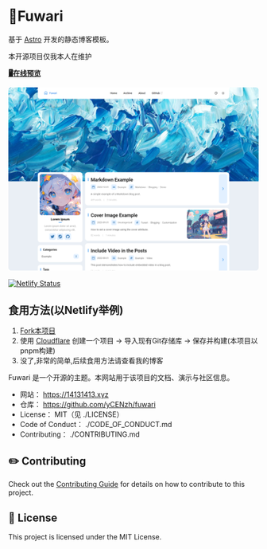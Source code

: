 # 🍥Fuwari

基于 [Astro](https://astro.build) 开发的静态博客模板。

本开源项目仅我本人在维护

[**🖥️在线预览**](https://14131413.xyz)

![Preview Image](https://raw.githubusercontent.com/saicaca/resource/main/fuwari/home.png)

[![Netlify Status](https://api.netlify.com/api/v1/badges/da2085c7-98d3-4ef5-87bb-0dfc45f91ddb/deploy-status)](https://app.netlify.com/projects/fuwaris/deploys)

## 食用方法(以Netlify举例)
1.  [Fork本项目](https://github.com/yCENzh/fuwari/fork)
2.  使用 [Cloudflare](https://netlify.com/) 创建一个项目 -> 导入现有Git存储库 -> 保存并构建(本项目以pnpm构建)
3.  没了,非常的简单,后续食用方法请查看我的博客

Fuwari 是一个开源的主题。本网站用于该项目的文档、演示与社区信息。

- 网站： https://14131413.xyz
- 仓库： https://github.com/yCENzh/fuwari
- License： MIT（见 ./LICENSE）
- Code of Conduct： ./CODE_OF_CONDUCT.md
- Contributing： ./CONTRIBUTING.md

## ✏️ Contributing

Check out the [Contributing Guide](https://github.com/saicaca/fuwari/blob/main/CONTRIBUTING.md) for details on how to contribute to this project.

## 📄 License

This project is licensed under the MIT License.

